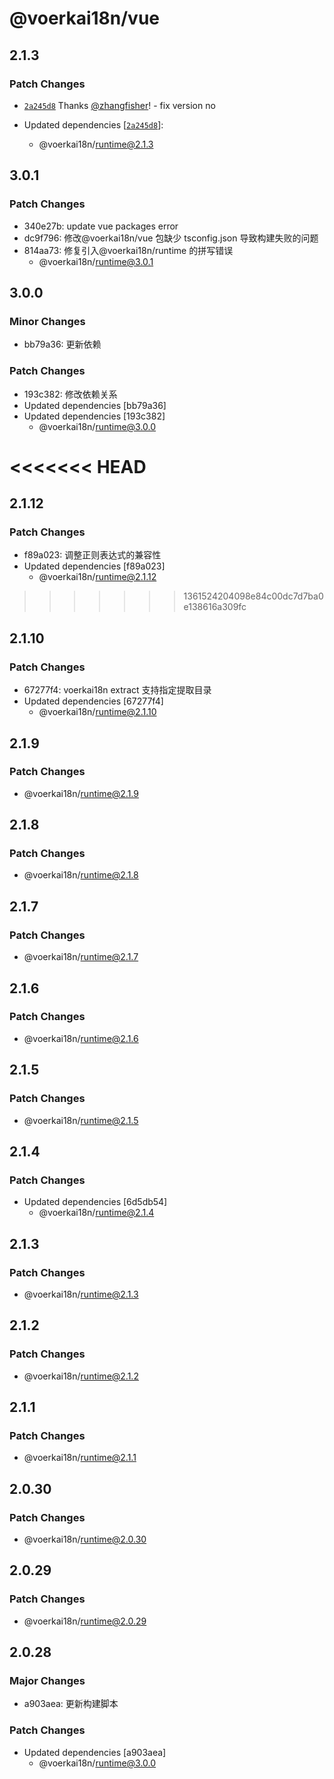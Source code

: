 # @voerkai18n/vue

## 2.1.3

### Patch Changes

- [`2a245d8`](https://github.com/zhangfisher/voerka-i18n/commit/2a245d82bee3cfeb20e2d522b96a847739984d30) Thanks [@zhangfisher](https://github.com/zhangfisher)! - fix version no

- Updated dependencies [[`2a245d8`](https://github.com/zhangfisher/voerka-i18n/commit/2a245d82bee3cfeb20e2d522b96a847739984d30)]:
  - @voerkai18n/runtime@2.1.3

## 3.0.1

### Patch Changes

- 340e27b: update vue packages error
- dc9f796: 修改@voerkai18n/vue 包缺少 tsconfig.json 导致构建失败的问题
- 814aa73: 修复引入@voerkai18n/runtime 的拼写错误
  - @voerkai18n/runtime@3.0.1

## 3.0.0

### Minor Changes

- bb79a36: 更新依赖

### Patch Changes

- 193c382: 修改依赖关系
- Updated dependencies [bb79a36]
- Updated dependencies [193c382]
  - @voerkai18n/runtime@3.0.0

# <<<<<<< HEAD

## 2.1.12

### Patch Changes

- f89a023: 调整正则表达式的兼容性
- Updated dependencies [f89a023]
  - @voerkai18n/runtime@2.1.12

> > > > > > > 1361524204098e84c00dc7d7ba0e138616a309fc

## 2.1.10

### Patch Changes

- 67277f4: voerkai18n extract 支持指定提取目录
- Updated dependencies [67277f4]
  - @voerkai18n/runtime@2.1.10

## 2.1.9

### Patch Changes

- @voerkai18n/runtime@2.1.9

## 2.1.8

### Patch Changes

- @voerkai18n/runtime@2.1.8

## 2.1.7

### Patch Changes

- @voerkai18n/runtime@2.1.7

## 2.1.6

### Patch Changes

- @voerkai18n/runtime@2.1.6

## 2.1.5

### Patch Changes

- @voerkai18n/runtime@2.1.5

## 2.1.4

### Patch Changes

- Updated dependencies [6d5db54]
  - @voerkai18n/runtime@2.1.4

## 2.1.3

### Patch Changes

- @voerkai18n/runtime@2.1.3

## 2.1.2

### Patch Changes

- @voerkai18n/runtime@2.1.2

## 2.1.1

### Patch Changes

- @voerkai18n/runtime@2.1.1

## 2.0.30

### Patch Changes

- @voerkai18n/runtime@2.0.30

## 2.0.29

### Patch Changes

- @voerkai18n/runtime@2.0.29

## 2.0.28

### Major Changes

- a903aea: 更新构建脚本

### Patch Changes

- Updated dependencies [a903aea]
  - @voerkai18n/runtime@3.0.0
